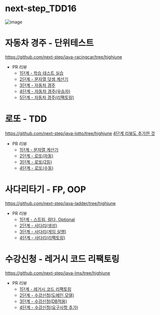 # next-step_TDD16

![image](https://github.com/Highjune/TIL/assets/57219160/3374b131-f29b-42a1-b986-ed9a7a5ae411)

# 자동차 경주 - 단위테스트
https://github.com/next-step/java-racingcar/tree/highjune
- PR 리뷰
    - [1단계 - 학습 테스트 실습](https://github.com/next-step/java-racingcar/pull/4094)
    - [2단계 - 문자열 덧셈 계산기](https://github.com/next-step/java-racingcar/pull/4438)
    - [3단계 - 자동차 경주](https://github.com/next-step/java-racingcar/pull/4488)
    - [4단계 - 자동차 경주(우승자)](https://github.com/next-step/java-racingcar/pull/4621)
    - [5단계 - 자동차 경주(리팩토링)](https://github.com/next-step/java-racingcar/pull/4678)

# 로또 - TDD
https://github.com/next-step/java-lotto/tree/highjune
[4단계 리뷰도 추가한 것](https://github.com/Highjune/java-lotto/tree/main)
- PR 리뷰
    - [1단계 - 문자열 계산기](https://github.com/next-step/java-lotto/pull/3040)
    - [2단계 - 로또(자동)](https://github.com/next-step/java-lotto/pull/3115)
    - [3단계 - 로또(2등)](https://github.com/next-step/java-lotto/pull/3173)
    - [4단계 - 로또(수동)](https://github.com/next-step/java-lotto/pull/3229)

# 사다리타기 - FP, OOP
https://github.com/next-step/java-ladder/tree/highjune
- PR 리뷰
    - [1단계 - 스트림, 람다, Optional](https://github.com/next-step/java-ladder/pull/1799)
    - [2단계 - 사다리(생성)](https://github.com/next-step/java-ladder/pull/1818)
    - [3단계 - 사다리(게임 실행)](https://github.com/next-step/java-ladder/pull/1835)
    - [4단계 - 사다리(리팩토링)](https://github.com/next-step/java-ladder/pull/1859)

# 수강신청 - 레거시 코드 리팩토링
https://github.com/next-step/java-lms/tree/highjune
- PR 리뷰
    - [1단계 - 레거시 코드 리팩토링](https://github.com/next-step/java-lms/pull/80)
    - [2단계 - 수강신청(도메인 모델)](https://github.com/next-step/java-lms/pull/126)
    - [3단계 - 수강신청(DB적용)](https://github.com/next-step/java-lms/pull/126)
    - [4단계 - 수강신청(요구사항 추가)](https://github.com/next-step/java-lms/pull/207)